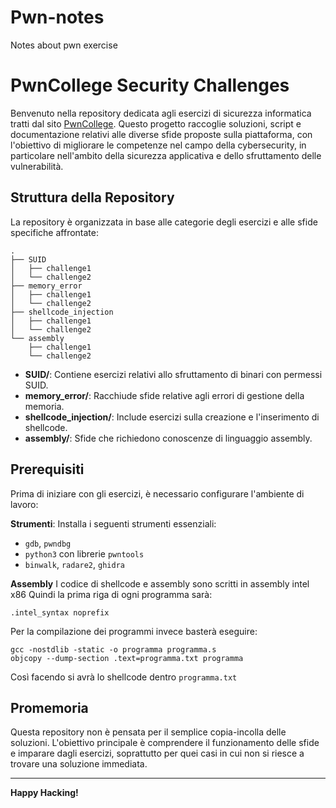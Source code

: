 # Pwn-notes
Notes about pwn exercise 
# PwnCollege Security Challenges

Benvenuto nella repository dedicata agli esercizi di sicurezza informatica tratti dal sito [PwnCollege](https://pwncollege.laser.di.unimi.it/dojos). Questo progetto raccoglie soluzioni, script e documentazione relativi alle diverse sfide proposte sulla piattaforma, con l'obiettivo di migliorare le competenze nel campo della cybersecurity, in particolare nell'ambito della sicurezza applicativa e dello sfruttamento delle vulnerabilità.

## Struttura della Repository

La repository è organizzata in base alle categorie degli esercizi e alle sfide specifiche affrontate:

```
.
├── SUID
│   ├── challenge1
│   └── challenge2
├── memory_error
│   ├── challenge1
│   └── challenge2
├── shellcode_injection
│   ├── challenge1
│   └── challenge2
└── assembly
    ├── challenge1
    └── challenge2
```

- **SUID/**: Contiene esercizi relativi allo sfruttamento di binari con permessi SUID.
- **memory_error/**: Racchiude sfide relative agli errori di gestione della memoria.
- **shellcode_injection/**: Include esercizi sulla creazione e l'inserimento di shellcode.
- **assembly/**: Sfide che richiedono conoscenze di linguaggio assembly.

## Prerequisiti

Prima di iniziare con gli esercizi, è necessario configurare l'ambiente di lavoro:

**Strumenti**: Installa i seguenti strumenti essenziali:
   - `gdb`, `pwndbg`
   - `python3` con librerie `pwntools`
   - `binwalk`, `radare2`, `ghidra`

**Assembly**
I codice di shellcode e assembly sono scritti in assembly intel x86
Quindi la prima riga di ogni programma sarà:
```
.intel_syntax noprefix
```
Per la compilazione dei programmi invece basterà eseguire:
```
gcc -nostdlib -static -o programma programma.s
objcopy --dump-section .text=programma.txt programma
```
Così facendo si avrà lo shellcode dentro `programma.txt`

## Promemoria
Questa repository non è pensata per il semplice copia-incolla delle soluzioni. L'obiettivo principale è comprendere il funzionamento delle sfide e imparare dagli esercizi, soprattutto per quei casi in cui non si riesce a trovare una soluzione immediata.

---

**Happy Hacking!**

